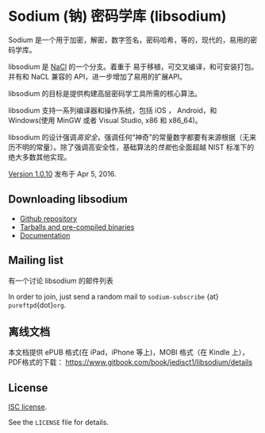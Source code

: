 # Sodium (钠) 密码学库 (libsodium)

Sodium 是一个用于加密，解密，数字签名，密码哈希，等的，现代的，易用的密码学库。

libsodium 是 [NaCl](http://nacl.cr.yp.to/) 的一个分支。着重于 易于移植，可交叉编译，和可安装打包。并有和 NaCL 兼容的 API，进一步增加了易用的扩展API。

libsodium 的目标是提供构建高层密码学工具所需的核心算法。

libsodium 支持一系列编译器和操作系统，包括 iOS ， Android，和 Windows(使用 MinGW 或者 Visual Studio, x86 和 x86_64)。

libsodium 的设计强调*高安全*，强调任何“神奇”的常量数字都要有来源根据（无来历不明的常量）。除了强调高安全性，基础算法的*性能*也全面超越 NIST 标准下的绝大多数其他实现。

[Version 1.0.10](https://github.com/jedisct1/libsodium/releases) 发布于 Apr 5, 2016.

## Downloading libsodium

- [Github repository](https://github.com/jedisct1/libsodium)
- [Tarballs and pre-compiled binaries](https://download.libsodium.org/libsodium/releases/)
- [Documentation](http://doc.libsodium.org)

## Mailing list
有一个讨论 libsodium 的邮件列表

In order to join, just send a random mail to `sodium-subscribe` {at}
`pureftpd`{dot}`org`.

## 离线文档
本文档提供  ePUB 格式(在 iPad，iPhone 等上)，MOBI 格式（在 Kindle 上）， PDF格式的下载：
 https://www.gitbook.com/book/jedisct1/libsodium/details

## License

[ISC license](https://en.wikipedia.org/wiki/ISC_license).

See the `LICENSE` file for details.
